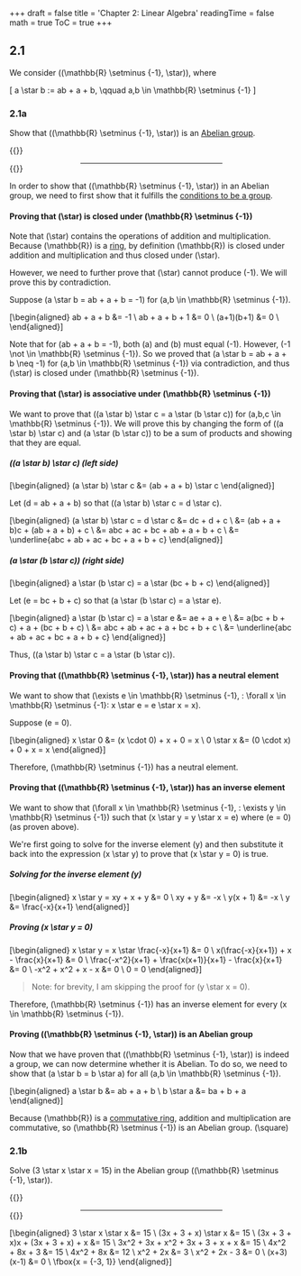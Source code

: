 +++
draft = false
title = 'Chapter 2: Linear Algebra'
readingTime = false
math = true
ToC = true
+++

## 2.1

We consider \((\mathbb{R} \setminus \{-1\}, \star)\), where

\[
  a \star b := ab + a + b, \qquad a,b \in \mathbb{R} \setminus \{-1\}
\]

### 2.1a

Show that \((\mathbb{R} \setminus \{-1\}, \star)\) is an [Abelian group](/notes/mathematics/definitions/abelian_group).

{{<rawhtml>}}<hr style="width: 50%; margin: 0 auto;">{{</rawhtml>}}

In order to show that \((\mathbb{R} \setminus \{-1\}, \star)\) in an Abelian group, we need to first show that it fulfills the [conditions to be a group](/notes/mathematics/definitions/group#definition).

#### Proving that \(\star\) is closed under \(\mathbb{R} \setminus \{-1\}\)

Note that \(\star\) contains the operations of addition and multiplication. Because \(\mathbb{R}\) is a [ring](/notes/mathematics/definitions/ring), by definition \(\mathbb{R}\) is closed under addition and multiplication and thus closed under \(\star\).

However, we need to further prove that \(\star\) cannot produce \(-1\). We will prove this by contradiction.

Suppose \(a \star b = ab + a + b = -1\) for \(a,b \in \mathbb{R} \setminus \{-1\}\).


\[\begin{aligned}
  ab + a + b &= -1 \\
  ab + a + b + 1 &= 0 \\
  (a+1)(b+1) &= 0 \\
\end{aligned}\]

Note that for \(ab + a + b = -1\), both \(a\) and \(b\) must equal \(-1\). However, \(-1 \not \in \mathbb{R} \setminus \{-1\}\). So we proved that \(a \star b = ab + a + b \neq -1\) for \(a,b \in \mathbb{R} \setminus \{-1\}\) via contradiction, and thus \(\star\) is closed under \(\mathbb{R} \setminus \{-1\}\).

#### Proving that \(\star\) is associative under \(\mathbb{R} \setminus \{-1\}\)

We want to prove that \((a \star b) \star c = a \star (b \star c)\) for \(a,b,c \in \mathbb{R} \setminus \{-1\}\). We will prove this by changing the form of \((a \star b) \star c\) and \(a \star (b \star c)\) to be a sum of products and showing that they are equal.

##### \((a \star b) \star c\) (left side)

\[\begin{aligned}
(a \star b) \star c &= (ab + a + b) \star c
\end{aligned}\]

Let \(d = ab + a + b\) so that \((a \star b) \star c = d \star c\).

\[\begin{aligned}
(a \star b) \star c = d \star c &= dc + d + c \\
&= (ab + a + b)c + (ab + a + b) + c \\
&= abc + ac + bc + ab + a + b + c \\
&= \underline{abc + ab + ac + bc + a + b + c}
\end{aligned}\]

##### \(a \star (b \star c)\) (right side)

\[\begin{aligned}
a \star (b \star c) = a \star (bc + b + c)
\end{aligned}\]

Let \(e = bc + b + c\) so that \(a \star (b \star c) = a \star e\).

\[\begin{aligned}
a \star (b \star c) = a \star e &= ae + a + e \\
&= a(bc + b + c) + a + (bc + b + c) \\
&= abc + ab + ac + a + bc + b + c \\
&= \underline{abc + ab + ac + bc + a + b + c}
\end{aligned}\]

Thus, \((a \star b) \star c = a \star (b \star c)\).

#### Proving that \((\mathbb{R} \setminus \{-1\}, \star)\) has a neutral element

We want to show that \(\exists e \in \mathbb{R} \setminus \{-1\}, \: \forall x \in \mathbb{R} \setminus \{-1\}: x \star e = e \star x = x\).

Suppose \(e = 0\).

\[\begin{aligned}
x \star 0 &= (x \cdot 0) + x + 0 = x \\
0 \star x &= (0 \cdot x) + 0 + x = x
\end{aligned}\]

Therefore, \(\mathbb{R} \setminus \{-1\}\) has a neutral element.

#### Proving that \((\mathbb{R} \setminus \{-1\}, \star)\) has an inverse element

We want to show that \(\forall x \in \mathbb{R} \setminus \{-1\}, \: \exists y \in \mathbb{R} \setminus \{-1\}\) such that \(x \star y = y \star x = e\) where \(e = 0\) (as proven above).

We're first going to solve for the inverse element \(y\) and then substitute it back into the expression \(x \star y\) to prove that \(x \star y = 0\) is true.

##### Solving for the inverse element \(y\)

\[\begin{aligned}
x \star y = xy + x + y &= 0 \\
xy + y &= -x \\
y(x + 1) &= -x \\
y &= \frac{-x}{x+1}
\end{aligned}\]

##### Proving \(x \star y = 0\)

\[\begin{aligned}
x \star y = x \star \frac{-x}{x+1} &= 0 \\
x(\frac{-x}{x+1}) + x - \frac{x}{x+1} &= 0 \\
\frac{-x^2}{x+1} + \frac{x(x+1)}{x+1} - \frac{x}{x+1} &= 0 \\
-x^2 + x^2 + x - x &= 0 \\
0 = 0
\end{aligned}\]

> Note: for brevity, I am skipping the proof for \(y \star x = 0\).

Therefore, \(\mathbb{R} \setminus \{-1\}\) has an inverse element for every \(x \in \mathbb{R} \setminus \{-1\}\).

#### Proving \((\mathbb{R} \setminus \{-1\}, \star)\) is an Abelian group

Now that we have proven that \((\mathbb{R} \setminus \{-1\}, \star)\) is indeed a group, we can now determine whether it is Abelian. To do so, we need to show that \(a \star b = b \star a\) for all \(a,b \in \mathbb{R} \setminus \{-1\}\).

\[\begin{aligned}
a \star b &= ab + a + b \\
b \star a &= ba + b + a
\end{aligned}\]

Because \(\mathbb{R}\) is a [commutative ring](/notes/mathematics/definitions/commutative_ring), addition and multiplication are commutative, so \(\mathbb{R} \setminus \{-1\}\) is an Abelian group. \(\square\)

### 2.1b

Solve \(3 \star x \star x = 15\) in the Abelian group \((\mathbb{R} \setminus \{-1\}, \star)\).

{{<rawhtml>}}<hr style="width: 50%; margin: 0 auto;">{{</rawhtml>}}

\[\begin{aligned}
  3 \star x \star x &= 15 \\
  (3x + 3 + x) \star x &= 15 \\
  (3x + 3 + x)x + (3x + 3 + x) + x &= 15 \\
  3x^2 + 3x + x^2 + 3x + 3 + x + x &= 15 \\
  4x^2 + 8x + 3 &= 15 \\
  4x^2 + 8x &= 12 \\
  x^2 + 2x &= 3 \\
  x^2 + 2x - 3 &= 0 \\
  (x+3)(x-1) &= 0 \\
  \fbox{x = \{-3, 1\}}
\end{aligned}\]
